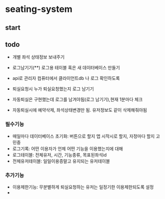 # seating-system

## start



## todo
- 개별 좌석 상태정보 보내주기

- 로그남기기(**) 로그용 테이블 혹은 새 데이터베이스 만들기
- api로 관리자 컴퓨터에서 클라이언트db 나 로그 확인하도록

- 퇴실요청시 누가 퇴실요청했는지 로그 남기기
- 자동퇴실은 구현했는데 로그를 남겨야됨(로그 남기기),현재 1분마다 체크
- 자동퇴실시에 예약삭제, 좌석상태변경만 됨. 유저정보도 같이 삭제해줘야됨

### 필수기능
- 매일마다 데이터베이스 초기화: 버튼으로 할지 앱 시작시로 할지, 자정마다 할지 고민중
- 로그기록: 어떤 이용자가 언제 어떤 기능을 이용했는지에 대해
- 로그테이블: 전체유저, 시간, 기능종류, 목표된좌석id
- 전체유저테이블: 일일이용증말고 유지되는 유저테이블
### 추가기능
- 이용제한기능: 무분별하게 퇴실요청하는 유저는 일정기한 이용제한되도록 설정
- 
